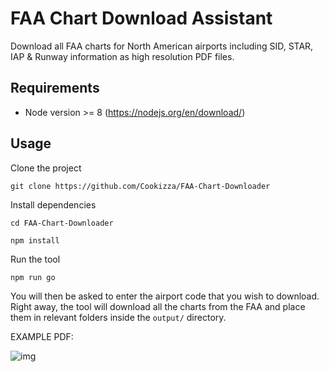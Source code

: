 # FAA Chart Download Assistant
Download all FAA charts for North American airports including SID, STAR, IAP & Runway information as high resolution PDF files.

## Requirements

- Node version >= 8 (https://nodejs.org/en/download/)

## Usage

Clone the project

`git clone https://github.com/Cookizza/FAA-Chart-Downloader`

Install dependencies

`cd FAA-Chart-Downloader`

`npm install`

Run the tool

`npm run go`

You will then be asked to enter the airport code that you wish to download. 
Right away, the tool will download all the charts from the FAA and place them in relevant folders inside the `output/` directory.


EXAMPLE PDF:

![img](https://i.imgur.com/KVPIBKz.png)